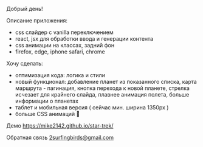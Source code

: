 Добрый день!

Описание приложения:
- css слайдер с vanilla переключением
- react, jsx для обработки ввода и генерации контента
- css анимации на классах, задний фон
- firefox, edge, iphone safari, chrome

Хочу сделать:
- оптимизация кода: логика и стили
- новый функционал: добавление планет из показанного списка, карта маршрута - пагинация, кнопка перехода к новой планете, стрелка исчезает для крайнего слайда, плавнее анимация полета, больше информации о планетах
- таблет и мобильная версия ( сейчас мин. ширина 1350px )
- больше CSS анимаций 🤪

Демо https://mike2142.github.io/star-trek/

Обратная связь 2surfingbirds@gmail.com
